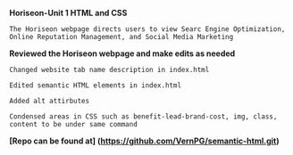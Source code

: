**Horiseon-Unit 1 HTML and CSS**

    The Horiseon webpage directs users to view Searc Engine Optimization, Online Reputation Management, and Social Media Marketing


**Reviewed the Horiseon webpage and make edits as needed**


    Changed website tab name description in index.html

    Edited semantic HTML elements in index.html

    Added alt attirbutes

    Condensed areas in CSS such as benefit-lead-brand-cost, img, class, content to be under same command
    
    
**[Repo can be found at] (https://github.com/VernPG/semantic-html.git)**
